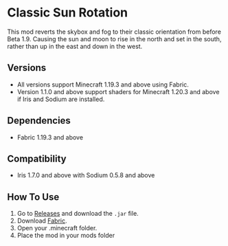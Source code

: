 # Classic Sun Rotation
This mod reverts the skybox and fog to their classic orientation from before Beta 1.9.
Causing the sun and moon to rise in the north and set in the south, rather than up in the east and down in the west.

## Versions
- All versions support Minecraft 1.19.3 and above using Fabric.
- Version 1.1.0 and above support shaders for Minecraft 1.20.3 and above if Iris and Sodium are installed.

## Dependencies
- Fabric 1.19.3 and above

## Compatibility
- Iris 1.7.0 and above with Sodium 0.5.8 and above

## How To Use
1. Go to [Releases](https://github.com/MinecraftAtHome/ClassicSunRotation/releases) and download the `.jar` file.
2. Download [Fabric](https://fabricmc.net/use/).
3. Open your .minecraft folder.
4. Place the mod in your mods folder
